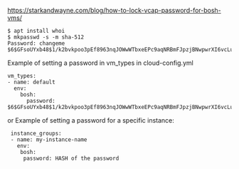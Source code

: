 https://starkandwayne.com/blog/how-to-lock-vcap-password-for-bosh-vms/

```
$ apt install whoi
$ mkpasswd -s -m sha-512
Password: changeme
$6$GFsoUYxb48$1/k2bvkpoo3pEf8963nqJOWwWTbxeEPc9aqNRBmFJpzjBNwpwrXI6vcLuGcQOxgGoIonsJu84.UVor/gMiFbt/
```

Example of setting a password in vm_types in cloud-config.yml
``` 
vm_types:
- name: default
  env:
    bosh:
      password: $6$GFsoUYxb48$1/k2bvkpoo3pEf8963nqJOWwWTbxeEPc9aqNRBmFJpzjBNwpwrXI6vcLuGcQOxgGoIonsJu84.UVor/gMiFbt/

```
or  Example of setting a password for a specific instance:
```
 instance_groups:
 - name: my-instance-name
   env:
    bosh:
     password: HASH of the password

```



